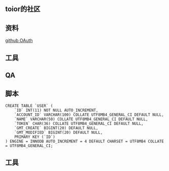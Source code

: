 ## toior的社区

## 资料

[github OAuth](https://developer.github.com/apps/building-oauth-apps/authorizing-oauth-apps/)

## 工具

## QA

## 脚本
```
CREATE TABLE `USER` (
    `ID` INT(11) NOT NULL AUTO_INCREMENT, 
	`ACCOUNT_ID` VARCHAR(100) COLLATE UTF8MB4_GENERAL_CI DEFAULT NULL, 
	`NAME` VARCHAR(50) COLLATE UTF8MB4_GENERAL_CI DEFAULT NULL, 
	`TOKEN` CHAR(36) COLLATE UTF8MB4_GENERAL_CI DEFAULT NULL, 
	`GMT_CREATE` BIGINT(20) DEFAULT NULL, 
	`GMT_MODIFIED` BIGINT(20) DEFAULT NULL, 
	PRIMARY KEY (`ID`)
) ENGINE = INNODB AUTO_INCREMENT = 4 DEFAULT CHARSET = UTF8MB4 COLLATE = UTF8MB4_GENERAL_CI;
```
## 工具


